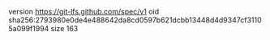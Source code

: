 version https://git-lfs.github.com/spec/v1
oid sha256:2793980e0de4e488642da8cd0597b621dcbb13448d4d9347cf31105a099f1994
size 163
